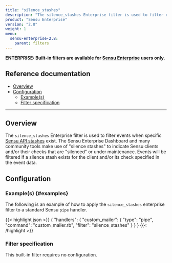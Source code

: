 ```yaml
---
title: "silence_stashes"
description: "The silence_stashes Enterprise filter is used to filter events when specific Sensu API stashes exist."
product: "Sensu Enterprise"
version: "2.8"
weight: 1
menu:
  sensu-enterprise-2.8:
    parent: filters
---
```

**ENTERPRISE: Built-in filters are available for [Sensu Enterprise][0]
users only.**

## Reference documentation

- [Overview](#overview)
- [Configuration](#configuration)
  - [Example(s)](#examples)
  - [Filter specification](#filter-specification)

--------------------------------------------------------------------------------

## Overview

The `silence_stashes` Enterprise filter is used to filter events when specific
[Sensu API stashes][1] exist. The Sensu Enterprise Dashboard and many community
tools make use of "silence stashes" to indicate Sensu clients and/or their
checks that are "silenced" or under maintenance. Events will be filtered if a
silence stash exists for the client and/or its check specified in the event
data.

## Configuration

### Example(s) {#examples}

The following is an example of how to apply the `silence_stashes` enterprise
filter to a standard Sensu `pipe` handler.

{{< highlight json >}}
{
  "handlers": {
    "custom_mailer": {
      "type": "pipe",
      "command": "custom_mailer.rb",
      "filter": "silence_stashes"
    }
  }
}
{{< /highlight >}}

### Filter specification

This built-in filter requires no configuration.




[?]:  #
[0]:  /sensu-enterprise
[1]:  /sensu-core/1.0/reference/stashes
